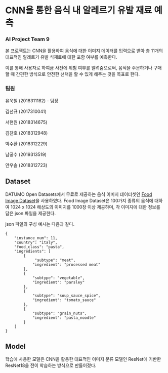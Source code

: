 # CNN을 통한 음식 내 알레르기 유발 재료 예측

### AI Project Team 9

본 프로젝트는 CNN을 활용하여 음식에 대한 이미지 데이터를 입력으로 받아 총 11개의 대표적인 알레르기 유발 식재료에 대한 포함 여부를 예측한다.

이를 통해 사용자로 하여금 사전에 위험 여부를 알려줌으로써, 음식을 주문하거나 구매할 때 간편한 방식으로 안전한 선택을 할 수 있게 해주는 것을 목표로 한다.

### 팀원

유욱철 (2018311182) - 팀장

김선규 (2017310041)

서현원 (2018314675)

김찬호 (2018312948)

박수환 (2018312229)

남궁수 (2019313519)

안우솔 (2018312723)


## Dataset

DATUMO Open Datasets에서 무료로 제공하는 음식 이미지 데이터셋인 [Food Image Dataset](https://open.datumo.com/en/?page_id=5976)을 사용하였다.
Food Image Dataset은 100가지 종류의 음식에 대하여 1024 x 1024 해상도의 이미지를 1000장 이상 제공하며, 각 이미지에 대한 정보를 담은 json 파일을 제공한다.

json 파일의 구성 예시는 다음과 같다.

    {
        "instance_num": 11,
        "country": "italy",
        "food_class": "pasta",
        "ingredients": [
            {
                 "subtype": "meat",
                "ingredient": "processed meat"
            },
            {
                "subtype": "vegetable",
                "ingredient": "parsley"
            },
            {
                "subtype": "soup_sauce_spice",
                "ingredient": "tomato_sauce"
            },
            {
                "subtype": "grain_nuts",
                "ingredient": "pasta_noodle"
            }
        ]
    }


## Model

학습에 사용한 모델은 CNN을 활용한 대표적인 이미지 분류 모델인 ResNet에 기반한 ResNet18을 전이 학습하는 방식으로 만들어졌다.



